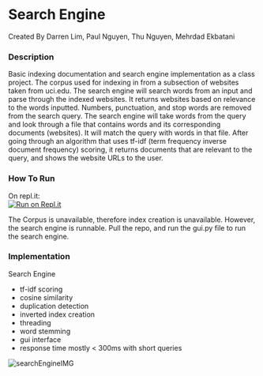 # Search Engine

Created By Darren Lim, Paul Nguyen, Thu Nguyen, Mehrdad Ekbatani

### Description
Basic indexing documentation and search engine implementation as a class project. The corpus used for indexing in from a subsection of websites taken from uci.edu. The search engine will search words from an input and parse through the indexed websites. It returns websites based on relevance to the words inputted. Numbers, punctuation, and stop words are removed from the search query. The search engine will take words from the query and look through a file that contains words and its corresponding documents (websites). It will match the query with words in that file. After going through an algorithm that uses tf-idf (term frequency inverse document frequency) scoring, it returns documents that are relevant to the query, and shows the website URLs to the user.

### How To Run
On repl.it:  
[![Run on Repl.it](https://repl.it/badge/github/dartren01/SearchEngine)](https://repl.it/github/dartren01/SearchEngine)

The Corpus is unavailable, therefore index creation is unavailable. However, the search engine is runnable. Pull the repo, and run the gui.py file to run the search engine.

### Implementation
Search Engine

- tf-idf scoring
- cosine similarity
- duplication detection
- inverted index creation
- threading
- word stemming
- gui interface
- response time mostly < 300ms with short queries
  
  
![searchEngineIMG](https://github.com/dartren01/SearchEngine/blob/master/SearchEngineIMG.PNG)

